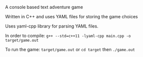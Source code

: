 A console based text adventure game

Written in C++ and uses YAML files for storing the game choices

Uses yaml-cpp library for parsing YAML files. 

In order to compile: `g++ --std=c++11 -lyaml-cpp main.cpp -o target/game.out`

To run the game: `target/game.out` or `cd target` then `./game.out`